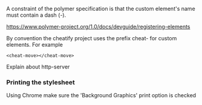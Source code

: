 
A constraint of the polymer specification is that the custom element's name must contain a dash (-).

https://www.polymer-project.org/1.0/docs/devguide/registering-elements

By convention the cheatify project uses the prefix cheat- for custom elements.
For example

```
<cheat-move></cheat-move>
```

Explain about http-server


### Printing the stylesheet

Using Chrome make sure the 'Background Graphics' print option is checked